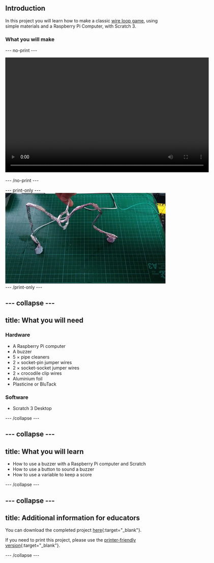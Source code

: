 ## Introduction

In this project you will learn how to make a classic [wire loop game](https://en.wikipedia.org/wiki/Wire_loop_game), using simple materials and a Raspberry Pi Computer, with Scratch 3.

### What you will make

--- no-print ---

<video width="640" height="360" controls>
<source src="images/showcase.mp4" type="video/mp4">
</video>

--- /no-print ---

--- print-only ---
![Completed wire loop project.](images/showcase.png)
--- /print-only ---

--- collapse ---
---
title: What you will need
---
### Hardware

+ A Raspberry Pi computer
+ A buzzer
+ 5 × pipe cleaners
+ 2 × socket-pin jumper wires
+ 2 × socket-socket jumper wires
+ 2 × crocodile clip wires
+ Aluminium foil
+ Plasticine or BluTack

### Software

+ Scratch 3 Desktop

--- /collapse ---

--- collapse ---
---
title: What you will learn
---

+ How to use a buzzer with a Raspberry Pi computer and Scratch
+ How to use a button to sound a buzzer
+ How to use a variable to keep a score

--- /collapse ---

--- collapse ---
---
title: Additional information for educators
---

You can download the completed project [here](http://rpf.io/p/en/rpi-wire-loop-game-scratch-get){:target="_blank"}.

If you need to print this project, please use the [printer-friendly version](https://projects.raspberrypi.org/en/projects/rpi-wire-loop-game-scratch/print){:target="_blank"}.

--- /collapse ---

